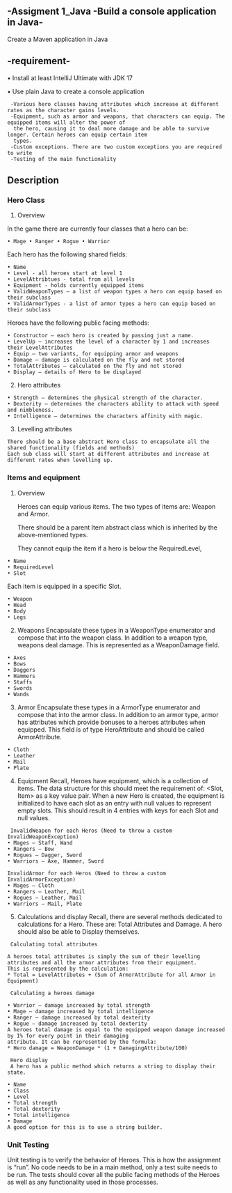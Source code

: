 ## -Assigment 1_Java -Build a console application in Java-

Create a Maven application in Java

## -requirement-

• Install at least IntelliJ Ultimate with JDK 17

• Use plain Java to create a console application
```
 -Various hero classes having attributes which increase at different rates as the character gains levels.
 -Equipment, such as armor and weapons, that characters can equip. The equipped items will alter the power of 
  the hero, causing it to deal more damage and be able to survive longer. Certain heroes can equip certain item 
  types.
 -Custom exceptions. There are two custom exceptions you are required to write
 -Testing of the main functionality
```


## Description
### Hero Class
1) Overview

In the game there are currently four classes that a hero can be:
``` 
• Mage • Ranger • Rogue • Warrior
```
Each hero has the following shared fields:
```
• Name
• Level - all heroes start at level 1
• LevelAttribtues - total from all levels
• Equipment - holds currently equipped items
• ValidWeaponTypes – a list of weapon types a hero can equip based on their subclass
• ValidArmorTypes - a list of armor types a hero can equip based on their subclass
```
Heroes have the following public facing methods:
```
• Constructor – each hero is created by passing just a name.
• LevelUp – increases the level of a character by 1 and increases their LevelAttributes
• Equip – two variants, for equipping armor and weapons
• Damage – damage is calculated on the fly and not stored
• TotalAttributes – calculated on the fly and not stored
• Display – details of Hero to be displayed
```

2) Hero attributes

```
• Strength – determines the physical strength of the character.
• Dexterity – determines the characters ability to attack with speed and nimbleness.
• Intelligence – determines the characters affinity with magic.
```
3) Levelling attributes

```
There should be a base abstract Hero class to encapsulate all the shared functionality (fields and methods)
Each sub class will start at different attributes and increase at different rates when levelling up.
```

###  Items and equipment
1) Overview
   
   Heroes can equip various items. The two types of items are: Weapon and Armor.
   
   There should be a parent Item abstract class which is inherited by the above-mentioned types.

   They cannot equip the item if a hero is below the RequiredLevel,

```
• Name
• RequiredLevel
• Slot
```
   Each item is equipped in a specific Slot.

```
• Weapon
• Head
• Body
• Legs
```

2)  Weapons
    Encapsulate these types in a WeaponType enumerator and compose that into the weapon class. In addition
    to a weapon type, weapons deal damage. This is represented as a WeaponDamage field.
```
• Axes
• Bows
• Daggers
• Hammers
• Staffs
• Swords
• Wands
```

3)  Armor
    Encapsulate these types in a ArmorType enumerator and compose that into the armor class. In addition to
    an armor type, armor has attributes which provide bonuses to a heroes attributes when equipped. This field is of type
    HeroAttribute and should be called ArmorAttribute.
```
• Cloth
• Leather
• Mail
• Plate
```

4)  Equipment
    Recall, Heroes have equipment, which is a collection of items. The data structure for this should meet the requirement
    of: <Slot, Item> as a key value pair. When a new Hero is created, the equipment is initialized to have each slot as an
    entry with null values to represent empty slots. This should result in 4 entries with keys for each Slot and null values.
```
 InvalidWeapon for each Heros (Need to throw a custom InvalidWeaponException)
• Mages – Staff, Wand
• Rangers – Bow
• Rogues – Dagger, Sword
• Warriors – Axe, Hammer, Sword
```
```
InvalidArmor for each Heros (Need to throw a custom InvalidArmorException)
• Mages – Cloth
• Rangers – Leather, Mail
• Rogues – Leather, Mail
• Warriors – Mail, Plate
```


5) Calculations and display
   Recall, there are several methods dedicated to calculations for a Hero. These are: Total Attributes and Damage. A hero
   should also be able to Display themselves.
```
 Calculating total attributes
 
A heroes total attributes is simply the sum of their levelling attributes and all the armor attributes from their equipment. 
This is represented by the calculation:
* Total = LevelAttributes + (Sum of ArmorAttribute for all Armor in Equipment)
```

```
 Calculating a heroes damage
 
• Warrior – damage increased by total strength
• Mage – damage increased by total intelligence
• Ranger – damage increased by total dexterity
• Rogue – damage increased by total dexterity
A heroes total damage is equal to the equipped weapon damage increased by 1% for every point in their damaging 
attribute. It can be represented by the formula:
* Hero damage = WeaponDamage * (1 + DamagingAttribute/100)

```

```
 Hero display
 A hero has a public method which returns a string to display their state. 
 
• Name
• Class
• Level
• Total strength
• Total dexterity
• Total intelligence
• Damage
A good option for this is to use a string builder.
```

### Unit Testing

Unit testing is to verify the behavior of Heroes. This is how the assignment is “run”. No code needs to be in a main
method, only a test suite needs to be run. The tests should cover all the public facing methods of the Heroes as well as
any functionality used in those processes.


